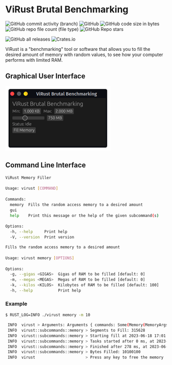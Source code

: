 # ViRust Brutal Benchmarking

![GitHub commit activity (branch)](https://img.shields.io/github/commit-activity/t/JuanCSUCoder/ViRust?style=for-the-badge)
![GitHub](https://img.shields.io/github/license/JuanCSUCoder/ViRust?style=for-the-badge)
![GitHub code size in bytes](https://img.shields.io/github/languages/code-size/JuanCSUCoder/ViRust?style=for-the-badge)
![GitHub repo file count (file type)](https://img.shields.io/github/directory-file-count/JuanCSUCoder/ViRust?style=for-the-badge)
![GitHub Repo stars](https://img.shields.io/github/stars/JuanCSUCoder/ViRust?style=for-the-badge)

![GitHub all releases](https://img.shields.io/github/downloads/JuanCSUCoder/ViRust/total?style=for-the-badge)
![Crates.io](https://img.shields.io/crates/d/virust?style=for-the-badge)


ViRust is a "benchmarking" tool or software that allows you to fill the desired amount of memory with random values, to see how your computer performs with limited RAM.

## Graphical User Interface

![Graphical User Interface](./gui.png)

## Command Line Interface

```bash
ViRust Memory Filler

Usage: virust [COMMAND]

Commands:
  memory  Fills the random access memory to a desired amount
  gui     
  help    Print this message or the help of the given subcommand(s)

Options:
  -h, --help     Print help
  -V, --version  Print version
```

```bash
Fills the random access memory to a desired amount

Usage: virust memory [OPTIONS]

Options:
  -g, --gigas <GIGAS>  Gigas of RAM to be filled [default: 0]
  -m, --megas <MEGAS>  Megas of RAM to be filled [default: 0]
  -k, --kilos <KILOS>  Kilobytes of RAM to be filled [default: 100]
  -h, --help           Print help
```

### Example

```bash
$ RUST_LOG=INFO ./virust memory -m 10
```
```bash
 INFO  virust > Arguments: Arguments { commands: Some(Memory(MemoryArgs { gigas: 0.0, megas: 10.0, kilos: 100 })) }
 INFO  virust::subcommands::memory > Segments to Fill: 315628
 INFO  virust::subcommands::memory > Starting fill at 2023-06-18 17:01:26.782489577 -05:00
 INFO  virust::subcommands::memory > Tasks started after 0 ms, at 2023-06-18 17:01:26.782681049 -05:00
 INFO  virust::subcommands::memory > Finished after 278 ms, at 2023-06-18 17:01:27.060923054 -05:00
 INFO  virust::subcommands::memory > Bytes Filled: 10100100
 INFO  virust                      > Press any key to free the memory
```
